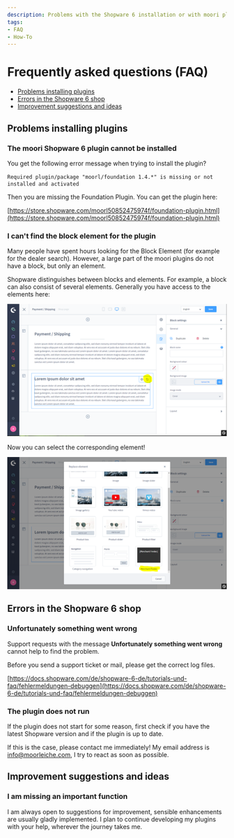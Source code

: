 ```yaml
---
description: Problems with the Shopware 6 installation or with moori plugins? Here you will find help!
tags:
- FAQ
- How-To
---
```


# Frequently asked questions (FAQ)

- [Problems installing plugins](#problems-installing-plugins)
- [Errors in the Shopware 6 shop](#errors-in-the-shopware-6-shop)
- [Improvement suggestions and ideas](#improvement-suggestions-and-ideas)

## Problems installing plugins

### The moori Shopware 6 plugin cannot be installed

You get the following error message when trying to install the plugin?

```text
Required plugin/package "moorl/foundation 1.4.*" is missing or not installed and activated
```

Then you are missing the Foundation Plugin. You can get the plugin here:

[https://store.shopware.com/moorl50852475974f/foundation-plugin.html](https://store.shopware.com/moorl50852475974f/foundation-plugin.html)

### I can't find the block element for the plugin

Many people have spent hours looking for the Block Element (for example for the dealer search). 
However, a large part of the moori plugins do not have a block, but only an element.

Shopware distinguishes between blocks and elements. 
For example, a block can also consist of several elements. 
Generally you have access to the elements here:

![Enkaufswelten Editor](images/faq-1-1.png)

Now you can select the corresponding element!

![Enkaufswelten Editor](images/faq-1-2.png)

## Errors in the Shopware 6 shop

### Unfortunately something went wrong

Support requests with the message __Unfortunately something went wrong__ cannot help to find the problem.

Before you send a support ticket or mail, please get the correct log files.

[https://docs.shopware.com/de/shopware-6-de/tutorials-und-faq/fehlermeldungen-debuggen](https://docs.shopware.com/de/shopware-6-de/tutorials-und-faq/fehlermeldungen-debuggen)

### The plugin does not run

If the plugin does not start for some reason, first check if you have the latest Shopware version and if the plugin is up to date.

If this is the case, please contact me immediately! My email address is info@moorleiche.com, I try to react as soon as possible.

## Improvement suggestions and ideas

### I am missing an important function

I am always open to suggestions for improvement, sensible enhancements are usually gladly implemented. I plan to continue developing my plugins with your help, wherever the journey takes me.

